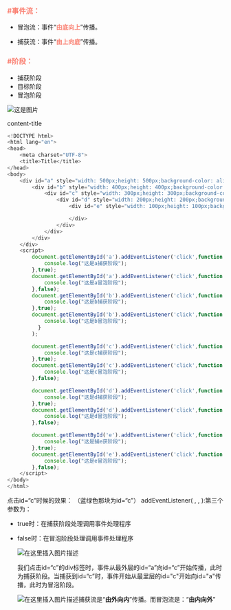 ### **<font color='salmon'>#事件流：</font>**

- 冒泡流：事件“**<font color='salmon'>由底向上</font>**”传播。

- 捕获流：事件“**<font color='salmon'>由上向底</font>**”传播。

### <font color='salmon'>**#阶段**：</font>

- 捕获阶段
- 目标阶段
- 冒泡阶段

![这是图片](event_flow_1.jpg)

content-title

```javascript
<!DOCTYPE html>
<html lang="en">
<head>
    <meta charset="UTF-8">
    <title>Title</title>
</head>
<body>
    <div id="a" style="width: 500px;height: 500px;background-color: aliceblue;margin: 0 auto">
        <div id="b" style="width: 400px;height: 400px;background-color: antiquewhite;margin: 0 auto">
            <div id="c" style="width: 300px;height: 300px;background-color: aqua;margin: 0 auto">
                <div id="d" style="width: 200px;height: 200px;background-color: aquamarine;margin: 0 auto">
                    <div id="e" style="width: 100px;height: 100px;background-color: azure;margin: 0 auto">

                    </div>
                </div>
            </div>
        </div>
    </div>
    <script>
        document.getElementById('a').addEventListener('click',function () {
            console.log("这是a捕获阶段");
        },true);
        document.getElementById('a').addEventListener('click',function () {
            console.log("这是a冒泡阶段");
        },false);
        document.getElementById('b').addEventListener('click',function () {
            console.log("这是b捕获阶段");
        },true);
        document.getElementById('b').addEventListener('click',function () {
            console.log("这是b冒泡阶段");
          }
        );

        document.getElementById('c').addEventListener('click',function () {
            console.log("这是c捕获阶段");
        },true);
        document.getElementById('c').addEventListener('click',function () {
            console.log("这是c冒泡阶段");
        },false);

        document.getElementById('d').addEventListener('click',function () {
            console.log("这是d捕获阶段");
        },true);
        document.getElementById('d').addEventListener('click',function () {
            console.log("这是d冒泡阶段");
        },false);

        document.getElementById('e').addEventListener('click',function () {
            console.log("这是捕e获阶段");
        },true);
        document.getElementById('e').addEventListener('click',function () {
            console.log("这是e冒泡阶段");
        },false);
    </script>
</body>
</html>
```

点击id=“c”时候的效果：
（蓝绿色那块为id=“c”）
addEventListener( , , ):第三个参数为：

- true时：在捕获阶段处理调用事件处理程序

- false时：在冒泡阶段处理调用事件处理程序
  
  ![在这里插入图片描述](https://img-blog.csdnimg.cn/20190605105304216.png?x-oss-process=image/watermark,type_ZmFuZ3poZW5naGVpdGk,shadow_10,text_aHR0cHM6Ly9ibG9nLmNzZG4ubmV0L3dlaXhpbl80MTY4MjgyOA==,size_16,color_FFFFFF,t_70)
  
  我们点击id=“c”的div标签时，事件从最外层的id=“a”向id=“c”开始传播，此时为捕获阶段。当捕获到id=“c”时，事件开始从最里层的id="c"开始向id="a"传播，此时为冒泡阶段。
  
  ![在这里插入图片描述](https://img-blog.csdnimg.cn/20190605005650425.png?x-oss-process=image/watermark,type_ZmFuZ3poZW5naGVpdGk,shadow_10,text_aHR0cHM6Ly9ibG9nLmNzZG4ubmV0L3dlaXhpbl80MTY4MjgyOA==,size_16,color_FFFFFF,t_70)捕获流是“**由外向内**”传播。而冒泡流是：“**由内向外**”
